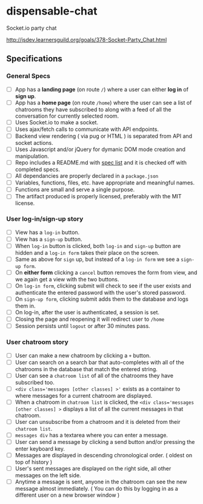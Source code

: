 # dispensable-chat
Socket.io party chat

http://jsdev.learnersguild.org/goals/378-Socket-Party_Chat.html

## Specifications

### General Specs

- [ ] App has a **landing page** (on route `/`) where a user can either **log in** of **sign up**.
- [ ] App has a **home page** (on route `/home`) where the user can see a list of chatrooms they have subscribed to along with a feed of all the conversation for currently selected room.
- [ ] Uses Socket.io to make a socket.
- [ ] Uses ajax/fetch calls to communicate with API endpoints.
- [ ] Backend view rendering ( via pug or HTML ) is separated from API and socket actions.
- [ ] Uses Javascript and/or jQuery for dymanic DOM mode creation and manipulation.
- [ ] Repo includes a README.md with [spec list](http://jsdev.learnersguild.org/) and it is checked off with completed specs.
- [ ] All dependancies are properly declared in a `package.json`
- [ ] Variables, functions, files, etc. have appropriate and meaningful names.
- [ ] Functions are small and serve a single purpose.
- [ ] The artifact produced is properly licensed, preferably with the MIT license.

### User log-in/sign-up story

- [ ] View has a `log-in` button.
- [ ] View has a `sign-up` button.
- [ ] When `log-in` button is clicked, both `log-in` and `sign-up` button are hidden and a `log-in form` takes their place on the screen.
- [ ] Same as above for `sign` up, but instead of a `log-in form` we see a `sign-up form`.
- [ ] On **either form** clicking a `cancel` button removes the form from view, and we again get a view with the two buttons.
- [ ] On `log-in form`, clicking submit will check to see if the user exists and authenticate the entered password with the user's stored password.
- [ ] On `sign-up form`, clicking submit adds them to the database and logs them in.
- [ ] On log-in, after the user is authenticated, a session is set.
- [ ] Closing the page and reopening it will redirect user to `/home`
- [ ] Session persists until `logout` or after 30 minutes pass.

### User chatroom story

- [ ] User can make a new chatroom by clicking a `+` button.
- [ ] User can search on a search bar that auto-completes with all of the chatrooms in the database that match the entered string.
- [ ] User can see a `chatroom list` of all of the chatrooms they have subscribed too.
- [ ] `<div class='messages [other classes] >'` exists as a container to where messages for a current chatroom are displayed.
- [ ] When a chatroom in `chatroom list` is clicked, the `<div class='messages [other classes] >` displays a list of all the current messages in that chatroom.
- [ ] User can unsubscribe from a chatroom and it is deleted from their `chatroom list`.
- [ ] `messages div` has a textarea where you can enter a message.
- [ ] User can send a message by clicking a send button and/or pressing the enter keyboard key.
- [ ] Messages are displayed in descending chronological order. ( oldest on top of history )
- [ ] User's sent messages are displayed on the right side, all other messages on the left side.
- [ ] Anytime a message is sent, anyone in the chatroom can see the new message almost immediately. ( You can do this by logging in as a different user on a new browser window )
